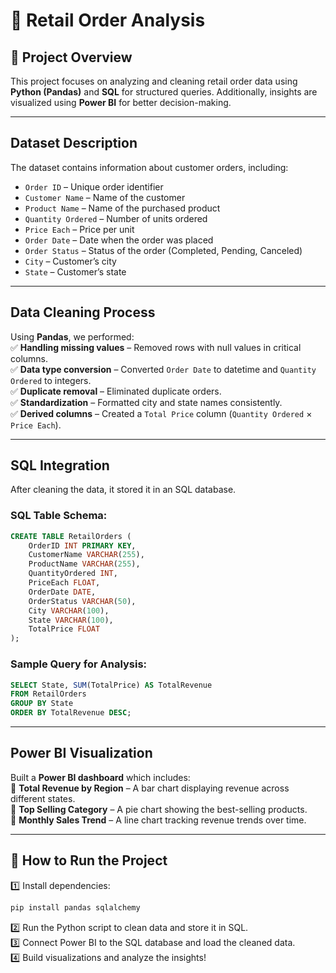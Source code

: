 # 📌 Retail Order Analysis

## 📖 Project Overview

This project focuses on analyzing and cleaning retail order data using **Python (Pandas)** and **SQL** for structured queries. Additionally, insights are visualized using **Power BI** for better decision-making.

---

## Dataset Description

The dataset contains information about customer orders, including:

- `Order ID` – Unique order identifier
- `Customer Name` – Name of the customer
- `Product Name` – Name of the purchased product
- `Quantity Ordered` – Number of units ordered
- `Price Each` – Price per unit
- `Order Date` – Date when the order was placed
- `Order Status` – Status of the order (Completed, Pending, Canceled)
- `City` – Customer’s city
- `State` – Customer’s state

---

## Data Cleaning Process

Using **Pandas**, we performed:  
✅ **Handling missing values** – Removed rows with null values in critical columns.  
✅ **Data type conversion** – Converted `Order Date` to datetime and `Quantity Ordered` to integers.  
✅ **Duplicate removal** – Eliminated duplicate orders.  
✅ **Standardization** – Formatted city and state names consistently.  
✅ **Derived columns** – Created a `Total Price` column (`Quantity Ordered` × `Price Each`).

---

## SQL Integration

After cleaning the data, it stored it in an SQL database.

### **SQL Table Schema:**

```sql
CREATE TABLE RetailOrders (
    OrderID INT PRIMARY KEY,
    CustomerName VARCHAR(255),
    ProductName VARCHAR(255),
    QuantityOrdered INT,
    PriceEach FLOAT,
    OrderDate DATE,
    OrderStatus VARCHAR(50),
    City VARCHAR(100),
    State VARCHAR(100),
    TotalPrice FLOAT
);
```

### **Sample Query for Analysis:**

```sql
SELECT State, SUM(TotalPrice) AS TotalRevenue
FROM RetailOrders
GROUP BY State
ORDER BY TotalRevenue DESC;
```

---

## Power BI Visualization

Built a **Power BI dashboard** which includes:  
📌 **Total Revenue by Region** – A bar chart displaying revenue across different states.  
📌 **Top Selling Category** – A pie chart showing the best-selling products.  
📌 **Monthly Sales Trend** – A line chart tracking revenue trends over time.

---

## 🚀 How to Run the Project

1️⃣ Install dependencies:

```bash
pip install pandas sqlalchemy
```

2️⃣ Run the Python script to clean data and store it in SQL.  
3️⃣ Connect Power BI to the SQL database and load the cleaned data.  
4️⃣ Build visualizations and analyze the insights!

